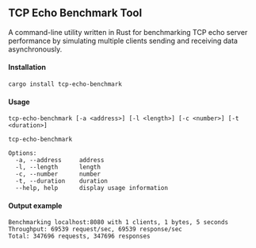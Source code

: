 ## TCP Echo Benchmark Tool
A command-line utility written in Rust for benchmarking TCP echo server performance by simulating multiple clients sending and receiving data asynchronously.
#### Installation
```
cargo install tcp-echo-benchmark
```
#### Usage
```
tcp-echo-benchmark [-a <address>] [-l <length>] [-c <number>] [-t <duration>]

tcp-echo-benchmark

Options:
  -a, --address     address
  -l, --length      length
  -c, --number      number
  -t, --duration    duration
  --help, help      display usage information
```
#### Output example
```
Benchmarking localhost:8080 with 1 clients, 1 bytes, 5 seconds
Throughput: 69539 request/sec, 69539 response/sec
Total: 347696 requests, 347696 responses
```
